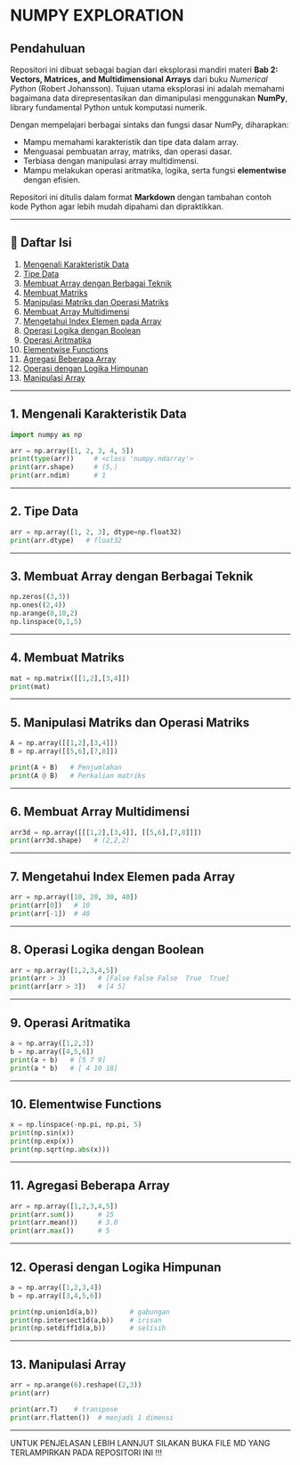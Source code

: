 # **NUMPY EXPLORATION**

## Pendahuluan

Repositori ini dibuat sebagai bagian dari eksplorasi mandiri materi **Bab 2: Vectors, Matrices, and Multidimensional Arrays** dari buku *Numerical Python* (Robert Johansson).
Tujuan utama eksplorasi ini adalah memahami bagaimana data direpresentasikan dan dimanipulasi menggunakan **NumPy**, library fundamental Python untuk komputasi numerik.

Dengan mempelajari berbagai sintaks dan fungsi dasar NumPy, diharapkan:

* Mampu memahami karakteristik dan tipe data dalam array.
* Menguasai pembuatan array, matriks, dan operasi dasar.
* Terbiasa dengan manipulasi array multidimensi.
* Mampu melakukan operasi aritmatika, logika, serta fungsi **elementwise** dengan efisien.

Repositori ini ditulis dalam format **Markdown** dengan tambahan contoh kode Python agar lebih mudah dipahami dan dipraktikkan.

---

## 📑 Daftar Isi

1. [Mengenali Karakteristik Data](#1-mengenali-karakteristik-data)
2. [Tipe Data](#2-tipe-data)
3. [Membuat Array dengan Berbagai Teknik](#3-membuat-array-dengan-berbagai-teknik)
4. [Membuat Matriks](#4-membuat-matriks)
5. [Manipulasi Matriks dan Operasi Matriks](#5-manipulasi-matriks-dan-operasi-matriks)
6. [Membuat Array Multidimensi](#6-membuat-array-multidimensi)
7. [Mengetahui Index Elemen pada Array](#7-mengetahui-index-elemen-pada-array)
8. [Operasi Logika dengan Boolean](#8-operasi-logika-dengan-boolean)
9. [Operasi Aritmatika](#9-operasi-aritmatika)
10. [Elementwise Functions](#10-elementwise-functions)
11. [Agregasi Beberapa Array](#11-agregasi-beberapa-array)
12. [Operasi dengan Logika Himpunan](#12-operasi-dengan-logika-himpunan)
13. [Manipulasi Array](#13-manipulasi-array)

---

## 1. Mengenali Karakteristik Data

```python
import numpy as np

arr = np.array([1, 2, 3, 4, 5])
print(type(arr))     # <class 'numpy.ndarray'>
print(arr.shape)     # (5,)
print(arr.ndim)      # 1
```

---

## 2. Tipe Data

```python
arr = np.array([1, 2, 3], dtype=np.float32)
print(arr.dtype)   # float32
```

---

## 3. Membuat Array dengan Berbagai Teknik

```python
np.zeros((3,3))
np.ones((2,4))
np.arange(0,10,2)
np.linspace(0,1,5)
```

---

## 4. Membuat Matriks

```python
mat = np.matrix([[1,2],[3,4]])
print(mat)
```

---

## 5. Manipulasi Matriks dan Operasi Matriks

```python
A = np.array([[1,2],[3,4]])
B = np.array([[5,6],[7,8]])

print(A + B)   # Penjumlahan
print(A @ B)   # Perkalian matriks
```

---

## 6. Membuat Array Multidimensi

```python
arr3d = np.array([[[1,2],[3,4]], [[5,6],[7,8]]])
print(arr3d.shape)   # (2,2,2)
```

---

## 7. Mengetahui Index Elemen pada Array

```python
arr = np.array([10, 20, 30, 40])
print(arr[0])   # 10
print(arr[-1])  # 40
```

---

## 8. Operasi Logika dengan Boolean

```python
arr = np.array([1,2,3,4,5])
print(arr > 3)        # [False False False  True  True]
print(arr[arr > 3])   # [4 5]
```

---

## 9. Operasi Aritmatika

```python
a = np.array([1,2,3])
b = np.array([4,5,6])
print(a + b)   # [5 7 9]
print(a * b)   # [ 4 10 18]
```

---

## 10. Elementwise Functions

```python
x = np.linspace(-np.pi, np.pi, 5)
print(np.sin(x))
print(np.exp(x))
print(np.sqrt(np.abs(x)))
```

---

## 11. Agregasi Beberapa Array

```python
arr = np.array([1,2,3,4,5])
print(arr.sum())      # 15
print(arr.mean())     # 3.0
print(arr.max())      # 5
```

---

## 12. Operasi dengan Logika Himpunan

```python
a = np.array([1,2,3,4])
b = np.array([3,4,5,6])

print(np.union1d(a,b))        # gabungan
print(np.intersect1d(a,b))    # irisan
print(np.setdiff1d(a,b))      # selisih
```

---

## 13. Manipulasi Array

```python
arr = np.arange(6).reshape((2,3))
print(arr)

print(arr.T)    # transpose
print(arr.flatten())  # menjadi 1 dimensi
```

---

UNTUK PENJELASAN LEBIH LANNJUT SILAKAN BUKA FILE MD YANG TERLAMPIRKAN PADA REPOSITORI INI !!!
